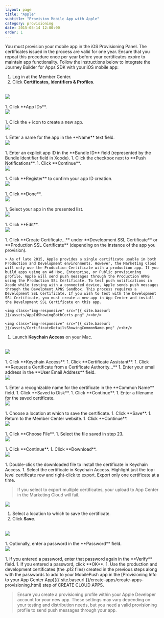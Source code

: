 ```yaml
---
layout: page
title: "Apple"
subtitle: "Provision Mobile App with Apple"
category: provisioning
date: 2015-05-14 12:00:00
order: 1
---
```

You must provision your mobile app in the iOS Provisioning Panel. The certificates issued in the process are valid for one year. Ensure that you repeat this procedure once per year before your certificates expire to maintain app functionality. Follow the instructions below to integrate the Journey Builder for Apps SDK with your iOS mobile app:

1. Log in at the Member Center.
1. Click **Certificates, Identifiers & Profiles**.
<br/>
 <img class="img-responsive" src="{{ site.baseurl }}/assets/ioscertificates_step1.png" /><br/>
<br/>
1. Click **App IDs**.
<br/>
 <img class="img-responsive" src="{{ site.baseurl }}/assets/ioscertificates_step2.png" /><br/>
<br/>
1. Click the + icon to create a new app.
<br/>
 <img class="img-responsive" src="{{ site.baseurl }}/assets/ioscertificates_step3.png" /><br/>
<br/>
1. Enter a name for the app in the **Name** text field.
<br/>
 <img class="img-responsive" src="{{ site.baseurl }}/assets/ioscertificates_step4.png" /><br/>
 <br/>
1. Enter an explicit app ID in the **Bundle ID** field (represented by the Bundle Identifier field in Xcode).
1. Click the checkbox next to **Push Notifications**.
1. Click **Continue**.
<br/>
 <img class="img-responsive" src="{{ site.baseurl }}/assets/ioscertificates_step5.png" /><br/>
 <br/>
1. Click **Register** to confirm your app ID creation.
<br/>
 <img class="img-responsive" src="{{ site.baseurl }}/assets/ioscertificates_step6.png" /><br/>
 <br/>
1. Click **Done**.
<br/>
 <img class="img-responsive" src="{{ site.baseurl }}/assets/ioscertificates_step7.png" /><br/>
 <br/>
1. Select your app in the presented list.
<br/>
 <img class="img-responsive" src="{{ site.baseurl }}/assets/ioscertificates_step8.png" /><br/>
 <br/>
1. Click **Edit**.
<br/>
 <img class="img-responsive" src="{{ site.baseurl }}/assets/ioscertificates_step9.png" /><br/>
 <br/>
1. Click **Create Certificate...** under **Development SSL Certificate** or **Production SSL Certificate** (depending on the instance of the app you provision).

	> As of late 2015, Apple provides a single certificate usable in both Production and Development environments. However, the Marketing Cloud will only use the Production Certificate with a production app. If you build apps using an Ad Hoc, Enterprise, or Public provisioning profile, Apple will send push messages through the Production APNS using the Production SSL Certificate. To test push notifications in Xcode while testing with a connected device, Apple sends push messages through the Develpment APNS Sandbox. This process requires a Development SSL Certificate. If you wish to test with the Development SSL Certificate, you must create a new app in App Center and install the Development SSL Certificate on this app.

	<img class="img-responsive" src="{{ site.baseurl }}/assets/AppIdShowingBothCerts.png" /><br/>

	<img class="img-responsive" src="{{ site.baseurl }}/assets/CertificateDetailsShowingCommonName.png" /><br/>
1. Launch **Keychain Access** on your Mac.
<br/>
 <img class="img-responsive" src="{{ site.baseurl }}/assets/ioskeychain19.jpg" /><br/>
<br/>
1. Click **Keychain Access**.
1. Click **Certificate Assistant**.
1. Click **Request a Certificate from a Certificate Authority...**
1. Enter your email address in the **User Email Address** field.
<br/>
 <img class="img-responsive" src="{{ site.baseurl }}/assets/ioscertificateinformation20.jpg" /><br/>
<br/>
1. Enter a recognizable name for the certificate in the **Common Name** field.
1. Click **Saved to Disk**.
1. Click **Continue**.
1. Enter a filename for the saved certificate.
<br/>
 <img class="img-responsive" src="{{ site.baseurl }}/assets/iossavecsr21.jpeg" /><br/>
<br/>
1. Choose a location at which to save the certificate.
1. Click **Save**.
1. Return to the Member Center website.
1. Click **Continue**.
<br/>
 <img class="img-responsive" src="{{ site.baseurl }}/assets/ioscertificates_step11.png" /><br/>
<br/>
1. Click **Choose File**.
1. Select the file saved in step 23.
<br/>
 <img class="img-responsive" src="{{ site.baseurl }}/assets/ioscertificates_step12.png" /><br/>
<br/>
1. Click **Continue**.
1. Click **Download**.
<br/>
 <img class="img-responsive" src="{{ site.baseurl }}/assets/ioscertificates_step13.png" /><br/>
<br/>
1. Double-click the downloaded file to install the certificate in Keychain Access.
1. Select the certificate in Keychain Access. Highlight just the top-level certificate row and right-click to export. Export only one certificate at a time.

   > If you select to export multiple certificates, your upload to App Center in the Marketing Cloud will fail.

   <img class="img-responsive" src="{{ site.baseurl }}/assets/ioscertificates_step14.png" /><br/>
1. Select a location to which to save the certificate.
1. Click **Save**.
<br/>
 <img class="img-responsive" src="{{ site.baseurl }}/assets/ioscertificates_step15.png" /><br/>
<br/>
1. Optionally, enter a password in the **Password** field.
<br/>
 <img class="img-responsive" src="{{ site.baseurl }}/assets/iospassword26.jpg" /><br/>
<br/>
1. If you entered a password, enter that password again in the **Verify** field.
1. If you entered a password, click **OK**.
1. Use the production and development certificates (the .p12 files) created in the previous steps along with the passwords to add to your MobilePush app in the [Provisioning Info to your App Center App]({{ site.baseurl }}/create-apps/create-apps-provisioning.html) step of CREATE CLOUD APPS.

> Ensure you create a provisioning profile within your Apple Developer account for your new app. These settings may vary depending on your testing and distribution needs, but you need a valid provisioning profile to send push messages through your app.
